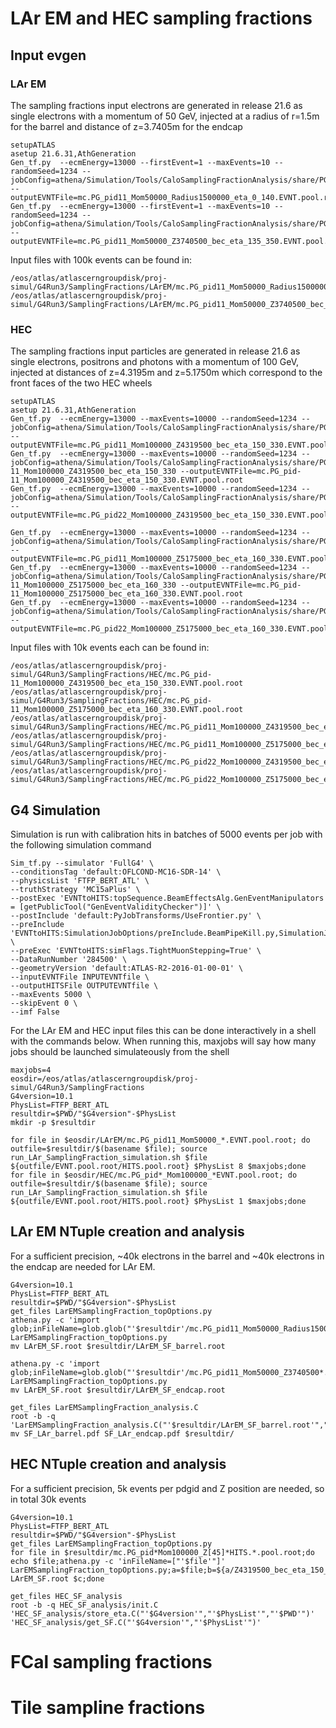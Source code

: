 # LAr EM and HEC sampling fractions

## Input evgen

### LAr EM
The sampling fractions input electrons are generated in release 21.6 as single electrons with a momentum of 50 GeV, injected at a radius of r=1.5m for the barrel and distance of z=3.7405m for the endcap
```
setupATLAS
asetup 21.6.31,AthGeneration
Gen_tf.py  --ecmEnergy=13000 --firstEvent=1 --maxEvents=10 --randomSeed=1234 --jobConfig=athena/Simulation/Tools/CaloSamplingFractionAnalysis/share/PG_pid11_Mom50000_Radius1500000_eta_0_140 --outputEVNTFile=mc.PG_pid11_Mom50000_Radius1500000_eta_0_140.EVNT.pool.root
Gen_tf.py  --ecmEnergy=13000 --firstEvent=1 --maxEvents=10 --randomSeed=1234 --jobConfig=athena/Simulation/Tools/CaloSamplingFractionAnalysis/share/PG_pid11_Mom50000_Z3740500_bec_eta_135_350 --outputEVNTFile=mc.PG_pid11_Mom50000_Z3740500_bec_eta_135_350.EVNT.pool.root
```
Input files with 100k events can be found in:
```
/eos/atlas/atlascerngroupdisk/proj-simul/G4Run3/SamplingFractions/LArEM/mc.PG_pid11_Mom50000_Radius1500000_eta_0_140.EVNT.pool.root
/eos/atlas/atlascerngroupdisk/proj-simul/G4Run3/SamplingFractions/LArEM/mc.PG_pid11_Mom50000_Z3740500_bec_eta_135_350.EVNT.pool.root
```

### HEC
The sampling fractions input particles are generated in release 21.6 as single electrons, positrons and photons with a momentum of 100 GeV, injected at distances of z=4.3195m and z=5.1750m which correspond to the front faces of the two HEC wheels
```
setupATLAS
asetup 21.6.31,AthGeneration
Gen_tf.py  --ecmEnergy=13000 --maxEvents=10000 --randomSeed=1234 --jobConfig=athena/Simulation/Tools/CaloSamplingFractionAnalysis/share/PG_pid11_Mom100000_Z4319500_bec_eta_150_330 --outputEVNTFile=mc.PG_pid11_Mom100000_Z4319500_bec_eta_150_330.EVNT.pool.root
Gen_tf.py  --ecmEnergy=13000 --maxEvents=10000 --randomSeed=1234 --jobConfig=athena/Simulation/Tools/CaloSamplingFractionAnalysis/share/PG_pid-11_Mom100000_Z4319500_bec_eta_150_330 --outputEVNTFile=mc.PG_pid-11_Mom100000_Z4319500_bec_eta_150_330.EVNT.pool.root
Gen_tf.py  --ecmEnergy=13000 --maxEvents=10000 --randomSeed=1234 --jobConfig=athena/Simulation/Tools/CaloSamplingFractionAnalysis/share/PG_pid22_Mom100000_Z4319500_bec_eta_150_330 --outputEVNTFile=mc.PG_pid22_Mom100000_Z4319500_bec_eta_150_330.EVNT.pool.root

Gen_tf.py  --ecmEnergy=13000 --maxEvents=10000 --randomSeed=1234 --jobConfig=athena/Simulation/Tools/CaloSamplingFractionAnalysis/share/PG_pid11_Mom100000_Z5175000_bec_eta_160_330 --outputEVNTFile=mc.PG_pid11_Mom100000_Z5175000_bec_eta_160_330.EVNT.pool.root
Gen_tf.py  --ecmEnergy=13000 --maxEvents=10000 --randomSeed=1234 --jobConfig=athena/Simulation/Tools/CaloSamplingFractionAnalysis/share/PG_pid-11_Mom100000_Z5175000_bec_eta_160_330 --outputEVNTFile=mc.PG_pid-11_Mom100000_Z5175000_bec_eta_160_330.EVNT.pool.root
Gen_tf.py  --ecmEnergy=13000 --maxEvents=10000 --randomSeed=1234 --jobConfig=athena/Simulation/Tools/CaloSamplingFractionAnalysis/share/PG_pid22_Mom100000_Z5175000_bec_eta_160_330 --outputEVNTFile=mc.PG_pid22_Mom100000_Z5175000_bec_eta_160_330.EVNT.pool.root
```

Input files with 10k events each can be found in:
```
/eos/atlas/atlascerngroupdisk/proj-simul/G4Run3/SamplingFractions/HEC/mc.PG_pid-11_Mom100000_Z4319500_bec_eta_150_330.EVNT.pool.root
/eos/atlas/atlascerngroupdisk/proj-simul/G4Run3/SamplingFractions/HEC/mc.PG_pid-11_Mom100000_Z5175000_bec_eta_160_330.EVNT.pool.root
/eos/atlas/atlascerngroupdisk/proj-simul/G4Run3/SamplingFractions/HEC/mc.PG_pid11_Mom100000_Z4319500_bec_eta_150_330.EVNT.pool.root
/eos/atlas/atlascerngroupdisk/proj-simul/G4Run3/SamplingFractions/HEC/mc.PG_pid11_Mom100000_Z5175000_bec_eta_160_330.EVNT.pool.root
/eos/atlas/atlascerngroupdisk/proj-simul/G4Run3/SamplingFractions/HEC/mc.PG_pid22_Mom100000_Z4319500_bec_eta_150_330.EVNT.pool.root
/eos/atlas/atlascerngroupdisk/proj-simul/G4Run3/SamplingFractions/HEC/mc.PG_pid22_Mom100000_Z5175000_bec_eta_160_330.EVNT.pool.root
```

## G4 Simulation
Simulation is run with calibration hits in batches of 5000 events per job with the following simulation command
```
Sim_tf.py --simulator 'FullG4' \
--conditionsTag 'default:OFLCOND-MC16-SDR-14' \
--physicsList 'FTFP_BERT_ATL' \
--truthStrategy 'MC15aPlus' \
--postExec 'EVNTtoHITS:topSequence.BeamEffectsAlg.GenEventManipulators = [getPublicTool("GenEventValidityChecker")]' \
--postInclude 'default:PyJobTransforms/UseFrontier.py' \
--preInclude 'EVNTtoHITS:SimulationJobOptions/preInclude.BeamPipeKill.py,SimulationJobOptions/preInclude.CalHits.py,SimulationJobOptions/preInclude.ParticleID.py' \
--preExec 'EVNTtoHITS:simFlags.TightMuonStepping=True' \
--DataRunNumber '284500' \
--geometryVersion 'default:ATLAS-R2-2016-01-00-01' \
--inputEVNTFile INPUTEVNTfile \
--outputHITSFile OUTPUTEVNTfile \
--maxEvents 5000 \
--skipEvent 0 \
--imf False
```

For the LAr EM and HEC input files this can be done interactively in a shell with the commands below. When running this, maxjobs will say how many jobs should be launched simulateously from the shell
```
maxjobs=4
eosdir=/eos/atlas/atlascerngroupdisk/proj-simul/G4Run3/SamplingFractions
G4version=10.1
PhysList=FTFP_BERT_ATL
resultdir=$PWD/"$G4version"-$PhysList
mkdir -p $resultdir

for file in $eosdir/LArEM/mc.PG_pid11_Mom50000_*.EVNT.pool.root; do outfile=$resultdir/$(basename $file); source run_LAr_SamplingFraction_simulation.sh $file ${outfile/EVNT.pool.root/HITS.pool.root} $PhysList 8 $maxjobs;done
for file in $eosdir/HEC/mc.PG_pid*_Mom100000_*EVNT.pool.root; do outfile=$resultdir/$(basename $file); source run_LAr_SamplingFraction_simulation.sh $file ${outfile/EVNT.pool.root/HITS.pool.root} $PhysList 1 $maxjobs;done
```

## LAr EM NTuple creation and analysis
For a sufficient precision, ~40k electrons in the barrel and ~40k electrons in the endcap are needed for LAr EM.

```
G4version=10.1
PhysList=FTFP_BERT_ATL
resultdir=$PWD/"$G4version"-$PhysList
get_files LarEMSamplingFraction_topOptions.py
athena.py -c 'import glob;inFileName=glob.glob("'$resultdir'/mc.PG_pid11_Mom50000_Radius1500000*.HITS.*.pool.root")' LarEMSamplingFraction_topOptions.py
mv LArEM_SF.root $resultdir/LArEM_SF_barrel.root

athena.py -c 'import glob;inFileName=glob.glob("'$resultdir'/mc.PG_pid11_Mom50000_Z3740500*.HITS.*.pool.root")' LarEMSamplingFraction_topOptions.py
mv LArEM_SF.root $resultdir/LArEM_SF_endcap.root

get_files LarEMSamplingFraction_analysis.C
root -b -q 'LarEMSamplingFraction_analysis.C("'$resultdir/LArEM_SF_barrel.root'","'$resultdir/LArEM_SF_endcap.root'")'
mv SF_LAr_barrel.pdf SF_LAr_endcap.pdf $resultdir/
```

## HEC NTuple creation and analysis
For a sufficient precision, 5k events per pdgid and Z position are needed, so in total 30k events

```
G4version=10.1
PhysList=FTFP_BERT_ATL
resultdir=$PWD/"$G4version"-$PhysList
get_files LarEMSamplingFraction_topOptions.py
for file in $resultdir/mc.PG_pid*Mom100000_Z[45]*HITS.*.pool.root;do echo $file;athena.py -c 'inFileName=["'$file'"]' LarEMSamplingFraction_topOptions.py;a=$file;b=${a/Z4319500_bec_eta_150_330.HITS/HECfwh.NTUP};c=${b/Z5175000_bec_eta_160_330.HITS/HECrwh.NTUP};mv LArEM_SF.root $c;done

get_files HEC_SF_analysis
root -b -q HEC_SF_analysis/init.C 'HEC_SF_analysis/store_eta.C("'$G4version'","'$PhysList'","'$PWD'")' 'HEC_SF_analysis/get_SF.C("'$G4version'","'$PhysList'")'
```


# FCal sampling fractions

# Tile sampline fractions
